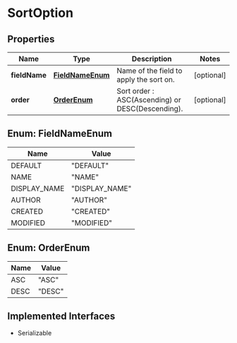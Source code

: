 

# SortOption


## Properties

| Name | Type | Description | Notes |
|------------ | ------------- | ------------- | -------------|
|**fieldName** | [**FieldNameEnum**](#FieldNameEnum) | Name of the field to apply the sort on. |  [optional] |
|**order** | [**OrderEnum**](#OrderEnum) | Sort order : ASC(Ascending) or DESC(Descending). |  [optional] |



## Enum: FieldNameEnum

| Name | Value |
|---- | -----|
| DEFAULT | &quot;DEFAULT&quot; |
| NAME | &quot;NAME&quot; |
| DISPLAY_NAME | &quot;DISPLAY_NAME&quot; |
| AUTHOR | &quot;AUTHOR&quot; |
| CREATED | &quot;CREATED&quot; |
| MODIFIED | &quot;MODIFIED&quot; |



## Enum: OrderEnum

| Name | Value |
|---- | -----|
| ASC | &quot;ASC&quot; |
| DESC | &quot;DESC&quot; |


## Implemented Interfaces

* Serializable


